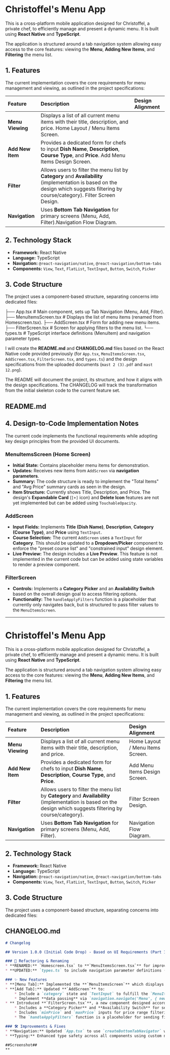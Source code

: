 # Christoffel's Menu App

This is a cross-platform mobile application designed for Christoffel, a private chef, to efficiently manage and present a dynamic menu. It is built using **React Native** and **TypeScript**.

The application is structured around a tab navigation system allowing easy access to the core features: viewing the **Menu**, **Adding New Items**, and **Filtering** the menu list.

## 1. Features

The current implementation covers the core requirements for menu management and viewing, as outlined in the project specifications:

| Feature | Description | Design Alignment |
| :--- | :--- | :--- |
| **Menu Viewing** | Displays a list of all current menu items with their title, description, and price. Home Layout / Menu Items Screen. 
| **Add New Item** | Provides a dedicated form for chefs to input **Dish Name**, **Description**, **Course Type**, and **Price**. Add Menu Items Design Screen. 
| **Filter** | Allows users to filter the menu list by **Category** and **Availability** (implementation is based on the design which suggests filtering by course/category). Filter Screen Design. 
| **Navigation** | Uses **Bottom Tab Navigation** for primary screens (Menu, Add, Filter).Navigation Flow Diagram. 

## 2. Technology Stack

* **Framework:** React Native
* **Language:** TypeScript
* **Navigation:** `@react-navigation/native`, `@react-navigation/bottom-tabs`
* **Components:** `View`, `Text`, `FlatList`, `TextInput`, `Button`, `Switch`, `Picker`

## 3. Code Structure

The project uses a component-based structure, separating concerns into dedicated files:

├── App.tsx             # Main component, sets up Tab Navigation (Menu, Add, Filter).
├── MenuItemsScreen.tsx # Displays the list of menu items (renamed from Homescreen.tsx).
├── AddScreen.tsx       # Form for adding new menu items.
├── FilterScreen.tsx    # Screen for applying filters to the menu list.
└── types.ts            # TypeScript interface definitions (MenuItem) and navigation parameter types.

I will create the **README.md** and **CHANGELOG.md** files based on the React Native code provided previously (for `App.tsx`, `MenuItemsScreen.tsx`, `AddScreen.tsx`, `FilterScreen.tsx`, and `types.ts`) and the design specifications from the uploaded documents (`mast 2 (3).pdf` and `mast 12.png`).

The README will document the project, its structure, and how it aligns with the design specifications. The CHANGELOG will track the transformation from the initial skeleton code to the current feature set.

## README.md

## 4. Design-to-Code Implementation Notes

The current code implements the functional requirements while adopting key design principles from the provided UI documents.

### MenuItemsScreen (Home Screen)
* **Initial State:** Contains placeholder menu items for demonstration.
* **Updates:** Receives new items from `AddScreen` via **navigation parameters**.
* **Summary:** The code structure is ready to implement the "Total Items" and "Avg Price" summary cards as seen in the design.
* **Item Structure:** Currently shows Title, Description, and Price. The design's **Expandable Card** (`[+]` icon) and **Delete Icon** features are not yet implemented but can be added using `TouchableOpacity`.

### AddScreen
* **Input Fields:** Implements **Title (Dish Name)**, **Description**, **Category (Course Type)**, and **Price** using `TextInput`.
* **Course Selection:** The current `AddScreen` uses a `TextInput` for **Category**. This should be updated to a **Dropdown/Picker** component to enforce the "preset course list" and "constrained input" design element.
* **Live Preview:** The design includes a **Live Preview**. This feature is not implemented in the current code but can be added using state variables to render a preview component.

### FilterScreen
* **Controls:** Implements a **Category Picker** and an **Availability Switch** based on the overall design goal to access filtering options.
* **Functionality:** The `handleApplyFilters` function is a placeholder that currently only navigates back, but is structured to pass filter values to the `MenuItemsScreen`.

---

# Christoffel's Menu App

This is a cross-platform mobile application designed for Christoffel, a private chef, to efficiently manage and present a dynamic menu. It is built using **React Native** and **TypeScript**.

The application is structured around a tab navigation system allowing easy access to the core features: viewing the **Menu**, **Adding New Items**, and **Filtering** the menu list.

## 1. Features

The current implementation covers the core requirements for menu management and viewing, as outlined in the project specifications:

| Feature | Description | Design Alignment |
| :--- | :--- | :--- |
| **Menu Viewing** | Displays a list of all current menu items with their title, description, and price. | Home Layout / Menu Items Screen. |
| **Add New Item** | Provides a dedicated form for chefs to input **Dish Name**, **Description**, **Course Type**, and **Price**. | Add Menu Items Design Screen. |
| **Filter** | Allows users to filter the menu list by **Category** and **Availability** (implementation is based on the design which suggests filtering by course/category). | Filter Screen Design. |
| **Navigation** | Uses **Bottom Tab Navigation** for primary screens (Menu, Add, Filter). | Navigation Flow Diagram. |

## 2. Technology Stack

* **Framework:** React Native
* **Language:** TypeScript
* **Navigation:** `@react-navigation/native`, `@react-navigation/bottom-tabs`
* **Components:** `View`, `Text`, `FlatList`, `TextInput`, `Button`, `Switch`, `Picker`

## 3. Code Structure

The project uses a component-based structure, separating concerns into dedicated files:

## CHANGELOG.md

```markdown
# Changelog

## Version 1.0.0 (Initial Code Drop) - Based on UI Requirements (Part 1) and Initial Code Structure

### 🔄 Refactoring & Renaming
* **RENAMED:** `Homescreen.tsx` to **`MenuItemsScreen.tsx`** for improved clarity regarding the screen's purpose.
* **UPDATED:** `types.ts` to include navigation parameter definitions (`RootTabParamList`) to support passing data between screens.

### ✨ New Features
* **[Menu Tab]:** Implemented the **`MenuItemsScreen`** which displays a static list of initial menu items. It also includes `useEffect` logic to dynamically add new items received via navigation parameters.
* **[Add Tab]:** Updated **`AddScreen`** to:
    * Include a `category` state and `TextInput` to fulfill the `MenuItem` interface requirements.
    * Implement **data passing** via `navigation.navigate('Menu', { newItem })` to ensure the newly added item is displayed immediately on the Menu screen.
* ** Introduced **`FilterScreen.tsx`**, a new component designed according to the UI specification.
    * Includes a **Category Picker** and **Availability Switch** for selection.
    * Includes `minPrice` and `maxPrice` inputs for price range filtering.
    * The `handleApplyFilters` function is a placeholder for sending filter logic to the `MenuItemsScreen`.

### 🛠️ Improvements & Fixes
* **Navigation:** Updated `App.tsx` to use `createBottomTabNavigator` with three screens: `Menu`, `Add`, and `Filter`.
* **Typing:** Enhanced type safety across all components using custom navigation props defined in `types.ts`.

##Screenshot##
**










